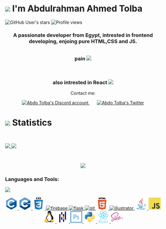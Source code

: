# <img src="https://user-images.githubusercontent.com/82110564/189553856-2e7f8f30-80b4-484f-bfaa-9e5eb10f24e5.gif" width="30"> I'm Abdulrahman Ahmed Tolba
	
![GitHub User's stars](https://img.shields.io/github/stars/DevAbdotolba)
![Profile views](https://gpvc.arturio.dev/DevAbdoTolba)

<h3 align="center">A passionate developer from Egypt, intrested in frontend developing, enjoing pure HTML,CSS and JS.

<br /><span >  pain 
	<img src=https://emojipedia-us.s3.amazonaws.com/source/noto-emoji-animations/344/heart-on-fire_2764-fe0f-200d-1f525.gif /> </span>
	<br />
	<br />
	<br /> 
	<p>
	also intrested in React <img width=40 src="https://media.giphy.com/media/eNAsjO55tPbgaor7ma/giphy.gif" /></h3>
</p>




<p align="center" >Contact me:</p>
<p>
<div align="center">
	<a href="https://discord.com/users/337682438438387713" rel="nofollow">
	 	<img alt="Abdo Tolba's Discord account" width="30px" src="https://raw.githubusercontent.com/peterthehan/peterthehan/master/assets/discord.svg" style="max-width: 100%;">
	</a>&nbsp;&nbsp;&nbsp;&nbsp;&nbsp;
	<a href="https://twitter.com/DevAbdoTolba" rel="nofollow">
  		<img alt="Abdo Tolba's Twitter" width="30px" src="https://raw.githubusercontent.com/peterthehan/peterthehan/master/assets/twitter.svg" style="max-width: 100%;">
	</a>
</div>
</p>






# <img src="https://media4.giphy.com/media/MIGbtLZoVjbl0bYbAd/giphy.gif?cid=ecf05e472t2h0i8d7dcjaoau9iqtchhr899hxmpxzzgc7lyw&rid=giphy.gif" width="30"> Statistics


<br/>
<p align="left">
  <a href="https://abdotolba-cv.web.app/">
    <img width="49.5%" src="https://github-readme-stats.vercel.app/api?username=DevAbdoTolba&show_icons=true&include_all_commits=true&theme=radical&hide_border=true">
    <img width="49.5%" src="https://github-readme-streak-stats.herokuapp.com/?user=DevAbdoTolba&theme=radical&hide_border=true">		  
  </a>
</p>
<br>
<p align="center">
  <a href="http://abdotolba-cv.web.app/">
    <img width="49.5%" src="https://github-readme-stats.vercel.app/api/top-langs/?username=DevAbdoTolba&theme=radical&bg_color=282828&hide_border=true&include_all_commits=true&count_private=true&layout=compact">
  </a>
</p>




<h3 align="left">Languages and Tools:</h3>  <img width="70px" src="https://media.tenor.com/Y5bdzjEvcFIAAAAi/kitty-chase-pixel.gif" />

<p align="center"> 
  <a href="https://www.cprogramming.com/" target="_blank" rel="noreferrer"> <img src="https://raw.githubusercontent.com/devicons/devicon/master/icons/c/c-original.svg" alt="c" width="40" height="40"/> </a> 
  <a href="https://www.w3schools.com/cpp/" target="_blank" rel="noreferrer"> <img src="https://raw.githubusercontent.com/devicons/devicon/master/icons/cplusplus/cplusplus-original.svg" alt="cplusplus" width="40" height="40"/> </a>
  <a href="https://www.w3schools.com/css/" target="_blank" rel="noreferrer"> <img src="https://raw.githubusercontent.com/devicons/devicon/master/icons/css3/css3-original-wordmark.svg" alt="css3" width="40" height="40"/> </a>
  <a href="https://firebase.google.com/" target="_blank" rel="noreferrer"> <img src="https://www.vectorlogo.zone/logos/firebase/firebase-icon.svg" alt="firebase" width="40" height="40"/> </a> 
  <a href="https://flask.palletsprojects.com/" target="_blank" rel="noreferrer"> <img src="https://www.vectorlogo.zone/logos/pocoo_flask/pocoo_flask-icon.svg" alt="flask" width="40" height="40"/> </a> 
  <a href="https://git-scm.com/" target="_blank" rel="noreferrer"> <img src="https://www.vectorlogo.zone/logos/git-scm/git-scm-icon.svg" alt="git" width="40" height="40"/> </a> 
  <a href="https://www.w3.org/html/" target="_blank" rel="noreferrer"> <img src="https://raw.githubusercontent.com/devicons/devicon/master/icons/html5/html5-original-wordmark.svg" alt="html5" width="40" height="40"/> </a> 
  <a href="https://www.adobe.com/in/products/illustrator.html" target="_blank" rel="noreferrer"> <img src="https://www.vectorlogo.zone/logos/adobe_illustrator/adobe_illustrator-icon.svg" alt="illustrator" width="40" height="40"/> </a> 
  <a href="https://www.java.com" target="_blank" rel="noreferrer"> <img src="https://raw.githubusercontent.com/devicons/devicon/master/icons/java/java-original.svg" alt="java" width="40" height="40"/> </a> 
  <a href="https://developer.mozilla.org/en-US/docs/Web/JavaScript" target="_blank" rel="noreferrer"> <img src="https://raw.githubusercontent.com/devicons/devicon/master/icons/javascript/javascript-original.svg" alt="javascript" width="40" height="40"/> </a> 
  <a href="https://www.linux.org/" target="_blank" rel="noreferrer"> <img src="https://raw.githubusercontent.com/devicons/devicon/master/icons/linux/linux-original.svg" alt="linux" width="40" height="40"/> </a> 
  <a href="https://pandas.pydata.org/" target="_blank" rel="noreferrer"> <img src="https://raw.githubusercontent.com/devicons/devicon/2ae2a900d2f041da66e950e4d48052658d850630/icons/pandas/pandas-original.svg" alt="pandas" width="40" height="40"/> </a> 
  <a href="https://www.photoshop.com/en" target="_blank" rel="noreferrer"> <img src="https://raw.githubusercontent.com/devicons/devicon/master/icons/photoshop/photoshop-line.svg" alt="photoshop" width="40" height="40"/> </a> 
  <a href="https://www.python.org" target="_blank" rel="noreferrer"> <img src="https://raw.githubusercontent.com/devicons/devicon/master/icons/python/python-original.svg" alt="python" width="40" height="40"/> </a> 
  <a href="https://reactjs.org/" target="_blank" rel="noreferrer"> <img src="https://raw.githubusercontent.com/devicons/devicon/master/icons/react/react-original-wordmark.svg" alt="react" width="40" height="40"/> </a> 
  <a href="https://sass-lang.com" target="_blank" rel="noreferrer"> <img src="https://raw.githubusercontent.com/devicons/devicon/master/icons/sass/sass-original.svg" alt="sass" width="40" height="40"/> </a> </p>


